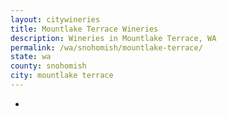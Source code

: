 ```yaml
---
layout: citywineries
title: Mountlake Terrace Wineries
description: Wineries in Mountlake Terrace, WA
permalink: /wa/snohomish/mountlake-terrace/
state: wa
county: snohomish
city: mountlake terrace
---
```

-
